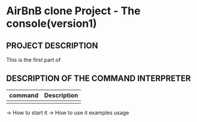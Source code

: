 # AirBnB clone Project - The console(version1)

## PROJECT DESCRIPTION
This is the first part of 

## DESCRIPTION OF THE COMMAND INTERPRETER
|command  | Description
|:-------:|:-------------------------------------:|
|         |                            |
-> How to start it
-> How to use it
examples usage
